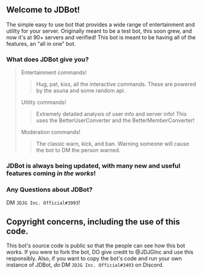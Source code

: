 ## Welcome to JDBot!

The simple easy to use bot that provides a wide range of entertainment and utility for your server.
Originally meant to be a test bot, this soon grew, and now it's at 90+ servers and verified!
This bot is meant to be having all of the features, an "all in one" bot.

### What does JDBot give you?

> Entertainment commands!
> 
> > Hug, pat, kiss, all the interactive commands.
> > These are powered by the asuna and some random api. 
> 
> Utility commands!
> 
> > Extremely detailed analysis of user info and server info!
> > This uses the BetterUserConverter and the BetterMemberConverter!
> 
> Moderation commands!
> 
> > The classic warn, kick, and ban.
> > Warning someone will cause the bot to DM the person warned.
> 
 
### JDBot is always being updated, with many new and useful features coming *in the works*!

### Any Questions about JDBot?

DM `JDJG Inc. Official#3993`!

## Copyright concerns, including the use of this code.

This bot's source code is public so that the people can see how this bot works. 
If you were to fork the bot, DO give credit to @JDJGInc and use this responsibly.
Also, if you want to copy the bot's code and run your own instance of JDBot, *do* DM `JDJG Inc. Official#3493` on Discord.
